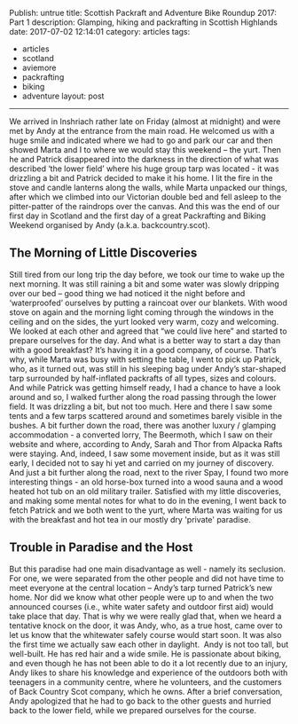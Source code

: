 Publish: untrue
title: Scottish Packraft and Adventure Bike Roundup 2017: Part 1
description: Glamping, hiking and packrafting in Scottish Highlands
date: 2017-07-02 12:14:01
category: articles
tags:
  - articles
  - scotland
  - aviemore
  - packrafting
  - biking
  - adventure
layout: post
---
We arrived in Inshriach rather late on Friday (almost at midnight) and were met by Andy at the entrance from the main road. He welcomed us with a huge smile and indicated where we had to go and park our car and then showed Marta and I to where we would stay this weekend – the yurt. Then he and Patrick disappeared into the darkness in the direction of what was described ‘the lower field’ where his huge group tarp was located - it was drizzling a bit and Patrick decided to make it his home. I lit the fire in the stove and candle lanterns along the walls, while Marta unpacked our things, after which we climbed into our Victorian double bed and fell asleep to the pitter-patter of the raindrops over the canvas. And this was the end of our first day in Scotland and the first day of a great Packrafting and Biking Weekend organised by Andy (a.k.a. backcountry.scot).

<!--more-->

## The Morning of Little Discoveries
Still tired from our long trip the day before, we took our time to wake up the next morning. It was still raining a bit and some water was slowly dripping over our bed – good thing we had noticed it the night before and ‘waterproofed’ ourselves by putting a raincoat over our blankets. With wood stove on again and the morning light coming through the windows in the ceiling and on the sides, the yurt looked very warm, cozy and welcoming. We looked at each other and agreed that “we could live here” and started to prepare ourselves for the day.
And what is a better way to start a day than with a good breakfast? It’s having it in a good company, of course. That’s why, while Marta was busy with setting the table, I went to pick up Patrick, who, as it turned out, was still in his sleeping bag under Andy’s star-shaped tarp surrounded by half-inflated packrafts of all types, sizes and colours.
And while Patrick was getting himself ready, I had a chance to have a look around and so, I walked further along the road passing through the lower field. It was drizzling a bit, but not too much. Here and there I saw some tents and a few tarps scattered around and sometimes barely visible in the bushes. A bit further down the road, there was another luxury / glamping accommodation - a converted lorry, The Beermoth, which I saw on their website and where, according to Andy, Sarah and Thor from Alpacka Rafts were staying. And, indeed, I saw some movement inside, but as it was still early, I decided not to say hi yet and carried on my journey of discovery. And just a bit further along the road, next to the river Spay, I found two more interesting things - an old horse-box turned into a wood sauna and a wood heated hot tub on an old military trailer.
Satisfied with my little discoveries, and making some mental notes for what to do in the evening, I went back to fetch Patrick and we both went to the yurt, where Marta was waiting for us with the breakfast and hot tea in our mostly dry 'private' paradise.

## Trouble in Paradise and the Host
But this paradise had one main disadvantage as well - namely its seclusion. For one, we were separated from the other people and did not have time to meet everyone at the central location – Andy’s tarp turned Patrick’s new home. Nor did we know what other people were up to and when the two announced courses (i.e., white water safety and outdoor first aid) would take place that day. That is why we were really glad that, when we heard a tentative knock on the door, it was Andy, who, as a true host, came over to let us know that the whitewater safely course would start soon. It was also the first time we actually saw each other in daylight. 
Andy is not too tall, but well-built. He has red hair and a wide smile. He is passionate about biking, and even though he has not been able to do it a lot recently due to an injury, Andy likes to share his knowledge and experience of the outdoors both with teenagers in a community centre, where he volunteers, and the customers of Back Country Scot company, which he owns.
After a brief conversation, Andy apologized that he had to go back to the other guests and hurried back to the lower field, while we prepared ourselves for the course.
